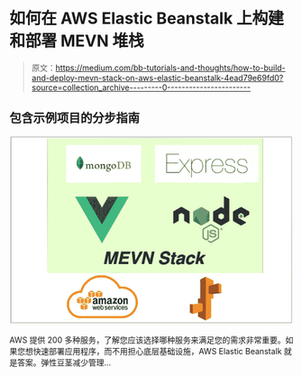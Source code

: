 # 如何在 AWS Elastic Beanstalk 上构建和部署 MEVN 堆栈

> 原文：<https://medium.com/bb-tutorials-and-thoughts/how-to-build-and-deploy-mevn-stack-on-aws-elastic-beanstalk-4ead79e69fd0?source=collection_archive---------0----------------------->

## 包含示例项目的分步指南

![](img/45a0fc10d6423e59b7c5f95ead513550.png)

AWS 提供 200 多种服务，了解您应该选择哪种服务来满足您的需求非常重要。如果您想快速部署应用程序，而不用担心底层基础设施，AWS Elastic Beanstalk 就是答案。弹性豆茎减少管理…